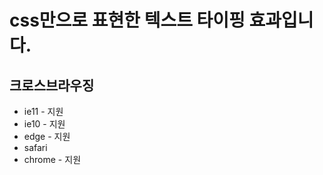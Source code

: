 # css만으로 표현한 텍스트 타이핑 효과입니다.

## 크로스브라우징
- ie11 - 지원
- ie10 - 지원
- edge - 지원
- safari 
- chrome - 지원


